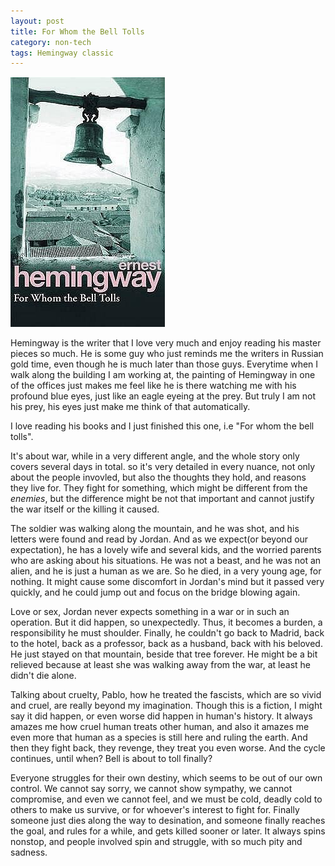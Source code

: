```yaml
---
layout: post
title: For Whom the Bell Tolls
category: non-tech
tags: Hemingway classic
---
```


![toll](/assets/images/toll.jpg)

Hemingway is the writer that I love very much and enjoy reading his master pieces so much. He is some guy
who just reminds me the writers in Russian gold time, even though he is much later than those guys.
Everytime when I walk along the building I am working at, the painting of Hemingway in one of the offices just
makes me feel like he is there watching me with his profound blue eyes, just like an eagle eyeing at the prey.
But truly I am not his prey, his eyes just make me think of that automatically.

I love reading his books and I just finished this one, i.e "For whom the bell tolls". 

It's about war, while in a very different angle, and the whole story only covers several days in total. so it's 
very detailed in every nuance, not only about the people invovled, but also the thoughts they hold, and reasons they
live for. They fight for something, which might be different from the *enemies*, but the difference might be not that
important and cannot justify the war itself or the killing it caused.

The soldier was walking along the mountain, and he was shot, and his letters were found and read by Jordan. And as we
expect(or beyond our expectation), he has a lovely wife and several kids, and the worried parents who are asking about
his situations. He was not a beast, and he was not an alien, and he is just a human as we are. So he died, in a very young
age, for nothing. It might cause some discomfort in Jordan's mind but it passed very quickly, and he could jump out and focus
on the bridge blowing again.

Love or sex, Jordan never expects something in a war or in such an operation. But it did happen, so unexpectedly. Thus, it
becomes a burden, a responsibility he must shoulder. Finally, he couldn't go back to Madrid, back to the hotel, back as a 
professor, back as a husband, back with his beloved. He just stayed on that mountain, beside that tree forever. He might be
a bit relieved because at least she was walking away from the war, at least he didn't die alone.

Talking about cruelty, Pablo, how he treated the fascists, which are so vivid and cruel, are really beyond my imagination.
Though this is a fiction, I might say it did happen, or even worse did happen in human's history. It always amazes me how
cruel human treats other human, and also it amazes me even more that human as a species is still here and ruling the earth.
And then they fight back, they revenge, they treat you even worse. And the cycle continues, until when? Bell is about to toll
finally?

Everyone struggles for their own destiny, which seems to be out of our own control. We cannot say sorry, we cannot show sympathy,
we cannot compromise, and even we cannot feel, and we must be cold, deadly cold to others to make us survive, or for whoever's 
interest to fight for. Finally someone just dies along the way to desination, and someone finally reaches the goal, and rules
for a while, and gets killed sooner or later. It always spins nonstop, and people involved spin and struggle, with so much pity
and sadness.
